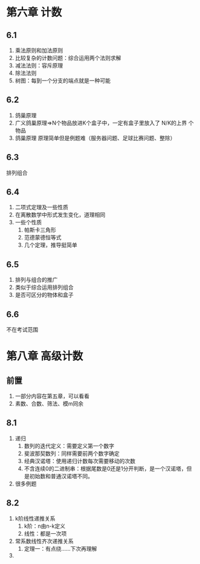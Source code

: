 # 第六章 计数

## 6.1
1. 乘法原则和加法原则
2. 比较复杂的计数问题：综合运用两个法则求解
3. 减法法则：容斥原理
4. 除法法则
5. 树图：每到一个分支的端点就是一种可能

## 6.2
1. 鸽巢原理
2. 广义鸽巢原理=>N个物品放进K个盒子中，一定有盒子里放入了 N/K的上界 个物品
3. 鸽巢原理 原理简单但是例题难（服务器问题、足球比赛问题、整除）

## 6.3
排列组合

## 6.4
1. 二项式定理及一些性质
2. 在离散数学中形式发生变化，道理相同
3. 一些个性质
	1. 帕斯卡三角形
	2. 范德蒙德恒等式
	3. 几个定理，推导挺简单

## 6.5
1. 排列与组合的推广
2. 类似于综合运用排列组合
3. 是否可区分的物体和盒子

## 6.6
不在考试范围

# 第八章 高级计数
## 前置
1. 一部分内容在第五章，可以看看
2. 素数、合数、筛法、模m同余

## 8.1
1. 递归
	1. 数列的迭代定义：需要定义第一个数字
	2. 斐波那契数列：同样需要前两个数字确定
	3. 经典汉诺塔：使用递归计数每次需要移动的次数
	4. 不含连续0的二进制串：根据尾数是0还是1分开判断，是一个汉诺塔，但是初始数和普通汉诺塔不同。
2. 很多例题

## 8.2
1. k阶线性递推关系
	1. k阶：n由n-k定义
	2. 线性：都是一次项
2. 常系数线性齐次递推关系
	1. 定理一：有点绕......下次再理解
2. 

<!--stackedit_data:
eyJoaXN0b3J5IjpbNTc1NzkxNDgsMTkyMDUxNDUxMiw0MzM4Mz
Q2NTUsLTM5NzI4MTY5MCwtMTMyNjI4NDAzLC00ODk1ODcxMzYs
MTU4ODMxNTY4NF19
-->